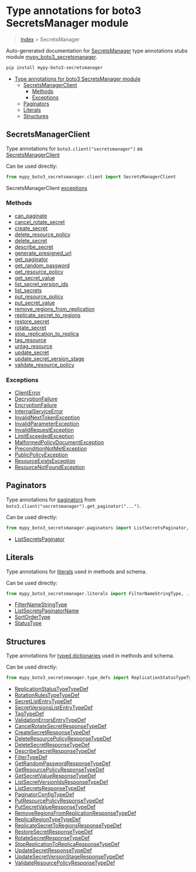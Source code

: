 # Type annotations for boto3 SecretsManager module

> [Index](../index.md) > SecretsManager

Auto-generated documentation for [SecretsManager](https://boto3.amazonaws.com/v1/documentation/api/latest/reference/services/secretsmanager.html#SecretsManager)
type annotations stubs module [mypy_boto3_secretsmanager](https://pypi.org/project/mypy-boto3-secretsmanager/).

```bash
pip install mypy-boto3-secretsmanager
```

- [Type annotations for boto3 SecretsManager module](#type-annotations-for-boto3-secretsmanager-module)
  - [SecretsManagerClient](#secretsmanagerclient)
    - [Methods](#methods)
    - [Exceptions](#exceptions)
  - [Paginators](#paginators)
  - [Literals](#literals)
  - [Structures](#structures)

## SecretsManagerClient

Type annotations for  `boto3.client("secretsmanager")` as [SecretsManagerClient](./client.md)

Can be used directly:

```python
from mypy_boto3_secretsmanager.client import SecretsManagerClient
```


SecretsManagerClient [exceptions](./client.md#exceptions)



### Methods
- [can_paginate](./client.md#can-paginate)
- [cancel_rotate_secret](./client.md#cancel-rotate-secret)
- [create_secret](./client.md#create-secret)
- [delete_resource_policy](./client.md#delete-resource-policy)
- [delete_secret](./client.md#delete-secret)
- [describe_secret](./client.md#describe-secret)
- [generate_presigned_url](./client.md#generate-presigned-url)
- [get_paginator](./client.md#get-paginator)
- [get_random_password](./client.md#get-random-password)
- [get_resource_policy](./client.md#get-resource-policy)
- [get_secret_value](./client.md#get-secret-value)
- [list_secret_version_ids](./client.md#list-secret-version-ids)
- [list_secrets](./client.md#list-secrets)
- [put_resource_policy](./client.md#put-resource-policy)
- [put_secret_value](./client.md#put-secret-value)
- [remove_regions_from_replication](./client.md#remove-regions-from-replication)
- [replicate_secret_to_regions](./client.md#replicate-secret-to-regions)
- [restore_secret](./client.md#restore-secret)
- [rotate_secret](./client.md#rotate-secret)
- [stop_replication_to_replica](./client.md#stop-replication-to-replica)
- [tag_resource](./client.md#tag-resource)
- [untag_resource](./client.md#untag-resource)
- [update_secret](./client.md#update-secret)
- [update_secret_version_stage](./client.md#update-secret-version-stage)
- [validate_resource_policy](./client.md#validate-resource-policy)




### Exceptions
- [ClientError](./client.md#clienterror)
- [DecryptionFailure](./client.md#decryptionfailure)
- [EncryptionFailure](./client.md#encryptionfailure)
- [InternalServiceError](./client.md#internalserviceerror)
- [InvalidNextTokenException](./client.md#invalidnexttokenexception)
- [InvalidParameterException](./client.md#invalidparameterexception)
- [InvalidRequestException](./client.md#invalidrequestexception)
- [LimitExceededException](./client.md#limitexceededexception)
- [MalformedPolicyDocumentException](./client.md#malformedpolicydocumentexception)
- [PreconditionNotMetException](./client.md#preconditionnotmetexception)
- [PublicPolicyException](./client.md#publicpolicyexception)
- [ResourceExistsException](./client.md#resourceexistsexception)
- [ResourceNotFoundException](./client.md#resourcenotfoundexception)






## Paginators

Type annotations for [paginators](./paginators.md) from `boto3.client("secretsmanager").get_paginator("...")`.

Can be used directly:

```python
from mypy_boto3_secretsmanager.paginators import ListSecretsPaginator, ...
```

- [ListSecretsPaginator](./paginators.md#listsecretspaginator)






## Literals

Type annotations for [literals](./literals.md) used in methods and schema.

Can be used directly:

```python
from mypy_boto3_secretsmanager.literals import FilterNameStringType, ...
```

- [FilterNameStringType](./literals.md#filternamestringtype)
- [ListSecretsPaginatorName](./literals.md#listsecretspaginatorname)
- [SortOrderType](./literals.md#sortordertype)
- [StatusType](./literals.md#statustype)




## Structures


Type annotations for [typed dictionaries](./type_defs.md) used in methods and schema.

Can be used directly:

```python
from mypy_boto3_secretsmanager.type_defs import ReplicationStatusTypeTypeDef, ...
```

- [ReplicationStatusTypeTypeDef](./type_defs.md#replicationstatustypetypedef)
- [RotationRulesTypeTypeDef](./type_defs.md#rotationrulestypetypedef)
- [SecretListEntryTypeDef](./type_defs.md#secretlistentrytypedef)
- [SecretVersionsListEntryTypeDef](./type_defs.md#secretversionslistentrytypedef)
- [TagTypeDef](./type_defs.md#tagtypedef)
- [ValidationErrorsEntryTypeDef](./type_defs.md#validationerrorsentrytypedef)
- [CancelRotateSecretResponseTypeDef](./type_defs.md#cancelrotatesecretresponsetypedef)
- [CreateSecretResponseTypeDef](./type_defs.md#createsecretresponsetypedef)
- [DeleteResourcePolicyResponseTypeDef](./type_defs.md#deleteresourcepolicyresponsetypedef)
- [DeleteSecretResponseTypeDef](./type_defs.md#deletesecretresponsetypedef)
- [DescribeSecretResponseTypeDef](./type_defs.md#describesecretresponsetypedef)
- [FilterTypeDef](./type_defs.md#filtertypedef)
- [GetRandomPasswordResponseTypeDef](./type_defs.md#getrandompasswordresponsetypedef)
- [GetResourcePolicyResponseTypeDef](./type_defs.md#getresourcepolicyresponsetypedef)
- [GetSecretValueResponseTypeDef](./type_defs.md#getsecretvalueresponsetypedef)
- [ListSecretVersionIdsResponseTypeDef](./type_defs.md#listsecretversionidsresponsetypedef)
- [ListSecretsResponseTypeDef](./type_defs.md#listsecretsresponsetypedef)
- [PaginatorConfigTypeDef](./type_defs.md#paginatorconfigtypedef)
- [PutResourcePolicyResponseTypeDef](./type_defs.md#putresourcepolicyresponsetypedef)
- [PutSecretValueResponseTypeDef](./type_defs.md#putsecretvalueresponsetypedef)
- [RemoveRegionsFromReplicationResponseTypeDef](./type_defs.md#removeregionsfromreplicationresponsetypedef)
- [ReplicaRegionTypeTypeDef](./type_defs.md#replicaregiontypetypedef)
- [ReplicateSecretToRegionsResponseTypeDef](./type_defs.md#replicatesecrettoregionsresponsetypedef)
- [RestoreSecretResponseTypeDef](./type_defs.md#restoresecretresponsetypedef)
- [RotateSecretResponseTypeDef](./type_defs.md#rotatesecretresponsetypedef)
- [StopReplicationToReplicaResponseTypeDef](./type_defs.md#stopreplicationtoreplicaresponsetypedef)
- [UpdateSecretResponseTypeDef](./type_defs.md#updatesecretresponsetypedef)
- [UpdateSecretVersionStageResponseTypeDef](./type_defs.md#updatesecretversionstageresponsetypedef)
- [ValidateResourcePolicyResponseTypeDef](./type_defs.md#validateresourcepolicyresponsetypedef)
